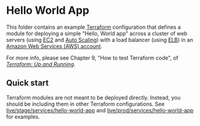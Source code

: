 # Hello World App

This folder contains an example [Terraform](https://www.terraform.io/) configuration that defines a module for
deploying a simple "Hello, World app" across a cluster of web servers (using [EC2](https://aws.amazon.com/ec2/)
and [Auto Scaling](https://aws.amazon.com/autoscaling/)) with a load balancer (using
[ELB](https://aws.amazon.com/elasticloadbalancing/)) in an [Amazon Web Services (AWS)
account](http://aws.amazon.com/).

For more info, please see Chapter 9, "How to test Terraform code", of
_[Terraform: Up and Running](http://www.terraformupandrunning.com)_.

## Quick start

Terraform modules are not meant to be deployed directly. Instead, you should be including them in other Terraform
configurations. See [live/stage/services/hello-world-app](../../../live/stage/services/hello-world-app) and
[live/prod/services/hello-world-app](../../../live/prod/services/hello-world-app) for examples.
